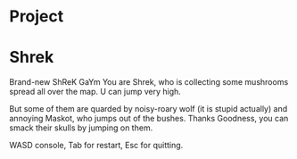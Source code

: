 # Project 
# Shrek 

Brand-new ShReK GaYm
You are Shrek, who is collecting some mushrooms spread all over the map. U can jump very high. 

But some of them are quarded by noisy-roary wolf (it is stupid actually) and annoying Maskot, who jumps out of the bushes. Thanks Goodness, you can smack their skulls by jumping on them.

WASD console, Tab for restart, Esc for quitting.
